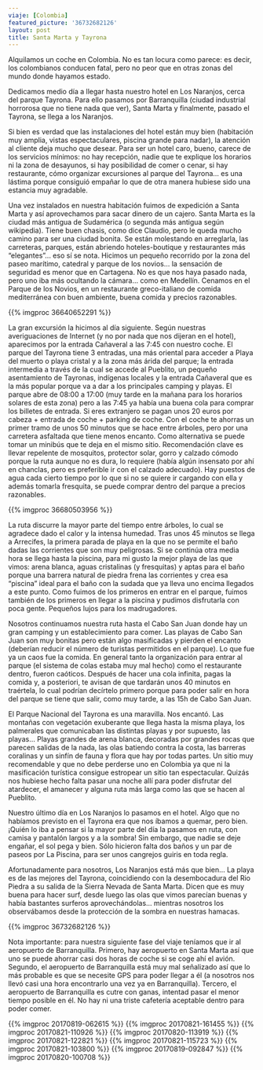 ```yaml
---
viaje: [Colombia]
featured_picture: '36732682126'
layout: post
title: Santa Marta y Tayrona
---
```

Alquilamos un coche en Colombia. No es tan locura como parece: es decir, los colombianos conducen fatal, pero no peor que en otras zonas del mundo donde hayamos estado. 

Dedicamos medio día a llegar hasta nuestro hotel en Los Naranjos, cerca del parque Tayrona. Para ello pasamos por Barranquilla (ciudad industrial horrorosa que no tiene nada que ver), Santa Marta y finalmente, pasado el Tayrona, se llega a los Naranjos.

Si bien es verdad que las instalaciones del hotel están muy bien (habitación muy amplia, vistas espectaculares, piscina grande para nadar), la atención al cliente deja mucho que desear. Para ser un hotel caro, bueno, carece de los servicios mínimos: no hay recepción, nadie que te explique los horarios ni la zona de desayunos, si hay posibilidad de comer o cenar, si hay restaurante, cómo organizar excursiones al parque del Tayrona… es una lástima porque consiguió empañar lo que de otra manera hubiese sido una estancia muy agradable.

Una vez instalados en nuestra habitación fuimos de expedición a Santa Marta y así aprovechamos para sacar dinero de un cajero. Santa Marta es la ciudad más antigua de Sudamérica (o segunda más antigua según wikipedia). Tiene buen chasis, como dice Claudio, pero le queda mucho camino para ser una ciudad bonita. Se están molestando en arreglarla, las carreteras, parques, están abriendo hoteles-boutique y restaurantes más “elegantes”... eso sí se nota. Hicimos un pequeño recorrido por la zona del paseo marítimo, catedral y parque de los novios… la sensación de seguridad es menor que en Cartagena. No es que nos haya pasado nada, pero uno iba más ocultando la cámara… como en Medellín. Cenamos en el Parque de los Novios, en un restaurante greco-italiano de comida mediterránea con buen ambiente, buena comida y precios razonables.

{{% imgproc 36640652291 %}}

La gran excursión la hicimos al día siguiente. Según nuestras averiguaciones de Internet (y no por nada que nos dijeran en el hotel), aparecimos por la entrada Cañaveral a las 7:45 con nuestro coche. El parque del Tayrona tiene 3 entradas, una más oriental para acceder a Playa del muerto o playa cristal y a la zona más árida del parque; la entrada intermedia a través de la cual se accede al Pueblito, un pequeño asentamiento de Tayronas, indígenas locales y la entrada Cañaveral que es la más popular porque va a dar a los principales camping y playas. El parque abre de 08:00 a 17:00 (muy tarde en la mañana para los horarios solares de esta zona) pero a las 7:45 ya había una buena cola para comprar los billetes de entrada. Si eres extranjero se pagan unos 20 euros por cabeza + entrada de coche + parking de coche. Con el coche te ahorras un primer tramo de unos 50 minutos que se hace entre árboles, pero por una carretera asfaltada que tiene menos encanto. Como alternativa se puede tomar un minibús que te deja en el mismo sitio. Recomendación clave es llevar repelente de mosquitos, protector solar, gorro y calzado cómodo porque la ruta aunque no es dura, lo requiere (había algún insensato por ahí en chanclas, pero es preferible ir con el calzado adecuado). Hay puestos de agua cada cierto tiempo por lo que si no se quiere ir cargando con ella y además tomarla fresquita, se puede comprar dentro del parque a precios razonables.

{{% imgproc 36680503956 %}}

La ruta discurre la mayor parte del tiempo entre árboles, lo cual se agradece dado el calor y la intensa humedad. Tras unos 45 minutos se llega a Arrecifes, la primera parada de playa en la que no se permite el baño dadas las corrientes que son muy peligrosas. Si se continúa otra media hora se llega hasta la piscina, para mi gusto la mejor playa de las que vimos: arena blanca, aguas cristalinas (y fresquitas) y aptas para el baño porque una barrera natural de piedra frena las corrientes y crea esa “piscina” ideal para el baño con la sudada que ya lleva uno encima llegados a este punto. Como fuimos de los primeros en entrar en el parque, fuimos también de los primeros en llegar a la piscina y pudimos disfrutarla con poca gente. Pequeños lujos para los madrugadores.

Nosotros continuamos nuestra ruta hasta el Cabo San Juan donde hay un gran camping y un establecimiento para comer. Las playas de Cabo San Juan son muy bonitas pero están algo masificadas y pierden el encanto (deberían reducir el número de turistas permitidos en el parque). Lo que fue ya un caos fue la comida. En general tanto la organización para entrar al parque (el sistema de colas estaba muy mal hecho) como el restaurante dentro, fueron caóticos. Después de hacer una cola infinita, pagas la comida y, a posteriori, te avisan de que tardarán unos 40 minutos en traértela, lo cual podrían decírtelo primero porque para poder salir en hora del parque se tiene que salir, como muy tarde, a las 15h de Cabo San Juan.

El Parque Nacional del Tayrona es una maravilla. Nos encantó. Las montañas con vegetación exuberante que llega hasta la misma playa, los palmerales que comunicaban las distintas playas y por supuesto, las playas… Playas grandes de arena blanca, decoradas por grandes rocas que parecen salidas de la nada, las olas batiendo contra la costa, las barreras coralinas y un sinfín de fauna y flora que hay por todas partes. Un sitio muy recomendable y que no debe perderse uno en Colombia ya que ni la masificación turística consigue estropear un sitio tan espectacular. Quizás nos hubiese hecho falta pasar una noche allí para poder disfrutar del atardecer, el amanecer y alguna ruta más larga como las que se hacen al Pueblito.

Nuestro último día en Los Naranjos lo pasamos en el hotel. Algo que no habíamos previsto en el Tayrona era que nos íbamos a quemar, pero bien. ¡Quién lo iba a pensar si la mayor parte del día la pasamos en ruta, con camisa y pantalón largos y a la sombra! Sin embargo, que nadie se deje engañar, el sol pega y bien. Sólo hicieron falta dos baños y un par de paseos por La Piscina, para ser unos cangrejos guiris en toda regla.

Afortunadamente para nosotros, Los Naranjos está más que bien… La playa es de las mejores del Tayrona, coincidiendo con la desembocadura del Rio Piedra a su salida de la Sierra Nevada de Santa Marta. Dicen que es muy buena para hacer surf, desde luego las olas que vimos parecían buenas y había bastantes surferos aprovechándolas… mientras nosotros los observábamos desde la protección de la sombra en nuestras hamacas.

{{% imgproc 36732682126 %}}

Nota importante: para nuestra siguiente fase del viaje teníamos que ir al aeropuerto de Barranquilla. Primero, hay aeropuerto en Santa Marta así que uno se puede ahorrar casi dos horas de coche si se coge ahí el avión. Segundo, el aeropuerto de Barranquilla está muy mal señalizado así que lo más probable es que se necesite GPS para poder llegar a él (a nosotros nos llevó casi una hora encontrarlo una vez ya en Barranquilla). Tercero, el aeropuerto de Barranquilla es cutre con ganas, intentad pasar el menor tiempo posible en él. No hay ni una triste cafetería aceptable dentro para poder comer.

{{% imgproc 20170819-062615 %}}
{{% imgproc 20170821-161455 %}}
{{% imgproc 20170821-110926 %}}
{{% imgproc 20170820-113919 %}}
{{% imgproc 20170821-122821 %}}
{{% imgproc 20170821-115723 %}}
{{% imgproc 20170821-103800 %}}
{{% imgproc 20170819-092847 %}}
{{% imgproc 20170820-100708 %}}